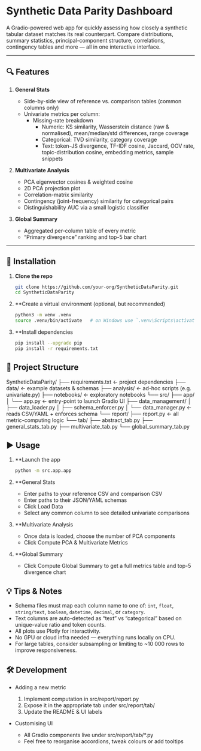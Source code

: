 # Synthetic Data Parity Dashboard

A Gradio-powered web app for quickly assessing how closely a synthetic tabular dataset matches its real counterpart. Compare distributions, summary statistics, principal-component structure, correlations, contingency tables and more — all in one interactive interface.

---

## 🔍 Features

1. **General Stats**  
    - Side-by-side view of reference vs. comparison tables (common columns only)  
    - Univariate metrics per column:  
        - Missing-rate breakdown  
            - Numeric: KS similarity, Wasserstein distance (raw & normalised), mean/median/std differences, range coverage  
            - Categorical: TVD similarity, category coverage  
            - Text: token-JS divergence, TF-IDF cosine, Jaccard, OOV rate, topic-distribution cosine, embedding metrics, sample snippets  

2. **Multivariate Analysis**  
    - PCA eigenvector cosines & weighted cosine  
    - 2D PCA projection plot  
    - Correlation-matrix similarity  
    - Contingency (joint-frequency) similarity for categorical pairs  
    - Distinguishability AUC via a small logistic classifier  

3. **Global Summary**  
    - Aggregated per-column table of every metric  
    - “Primary divergence” ranking and top-5 bar chart  

---

## 🚀 Installation

1. **Clone the repo**  
    ```bash
    git clone https://github.com/your-org/SyntheticDataParity.git
    cd SyntheticDataParity
    ```

2. **Create a virtual environment (optional, but recommended)

    ```bash
    python3 -m venv .venv
    source .venv/bin/activate   # on Windows use `.venv\Scripts\activate`
    ```

3. **Install dependencies

    ```bash
    pip install --upgrade pip
    pip install -r requirements.txt
    ```

## 📁 Project Structure

SyntheticDataParity/
├── requirements.txt           ← project dependencies
├── data/                      ← example datasets & schemas
├── analysis/                  ← ad-hoc scripts (e.g. univariate.py)
├── notebooks/                 ← exploratory notebooks
└── src/
    ├── app/
    │   └── app.py             ← entry-point to launch Gradio UI
    ├── data_management/
    │   ├── data_loader.py
    │   ├── schema_enforcer.py
    │   └── data_manager.py    ← reads CSV/YAML + enforces schema
    └── report/
        ├── report.py          ← all metric-computing logic
        └── tab/
            ├── abstract_tab.py
            ├── general_stats_tab.py
            ├── multivariate_tab.py
            └── global_summary_tab.py

## ▶️ Usage

1. **Launch the app

    ```bash
    python -m src.app.app
    ```

2. **General Stats
    - Enter paths to your reference CSV and comparison CSV
    - Enter paths to their JSON/YAML schemas
    - Click Load Data
    - Select any common column to see detailed univariate comparisons

3. **Multivariate Analysis
    - Once data is loaded, choose the number of PCA components
    - Click Compute PCA & Multivariate Metrics

4. **Global Summary
    - Click Compute Global Summary to get a full metrics table and top-5 divergence chart

## 💡 Tips & Notes
- Schema files must map each column name to one of: `int`, `float`, `string/text`, `boolean`, `datetime`, `decimal`, or `category`.
- Text columns are auto-detected as “text” vs “categorical” based on unique-value ratio and token counts.
- All plots use Plotly for interactivity.
- No GPU or cloud infra needed — everything runs locally on CPU.
- For large tables, consider subsampling or limiting to ~10 000 rows to improve responsiveness.

## 🛠 Development

- Adding a new metric
    1. Implement computation in src/report/report.py
    2. Expose it in the appropriate tab under src/report/tab/
    3. Update the README & UI labels

- Customising UI
    - All Gradio components live under src/report/tab/*.py
    - Feel free to reorganise accordions, tweak colours or add tooltips